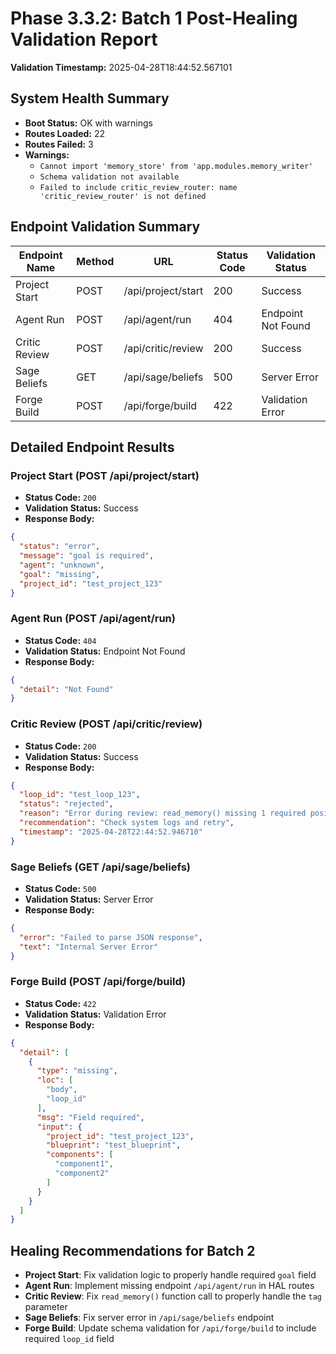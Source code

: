 # Phase 3.3.2: Batch 1 Post-Healing Validation Report

**Validation Timestamp:** 2025-04-28T18:44:52.567101

## System Health Summary

- **Boot Status:** OK with warnings
- **Routes Loaded:** 22
- **Routes Failed:** 3
- **Warnings:**
  - `Cannot import 'memory_store' from 'app.modules.memory_writer'`
  - `Schema validation not available`
  - `Failed to include critic_review_router: name 'critic_review_router' is not defined`

## Endpoint Validation Summary

| Endpoint Name   | Method | URL                | Status Code | Validation Status    |
|-----------------|--------|--------------------|-------------|----------------------|
| Project Start   | POST   | /api/project/start | 200         | Success              |
| Agent Run       | POST   | /api/agent/run     | 404         | Endpoint Not Found   |
| Critic Review   | POST   | /api/critic/review | 200         | Success              |
| Sage Beliefs    | GET    | /api/sage/beliefs  | 500         | Server Error         |
| Forge Build     | POST   | /api/forge/build   | 422         | Validation Error     |

## Detailed Endpoint Results

### Project Start (POST /api/project/start)

- **Status Code:** `200`
- **Validation Status:** Success
- **Response Body:**
```json
{
  "status": "error",
  "message": "goal is required",
  "agent": "unknown",
  "goal": "missing",
  "project_id": "test_project_123"
}
```

### Agent Run (POST /api/agent/run)

- **Status Code:** `404`
- **Validation Status:** Endpoint Not Found
- **Response Body:**
```json
{
  "detail": "Not Found"
}
```

### Critic Review (POST /api/critic/review)

- **Status Code:** `200`
- **Validation Status:** Success
- **Response Body:**
```json
{
  "loop_id": "test_loop_123",
  "status": "rejected",
  "reason": "Error during review: read_memory() missing 1 required positional argument: 'tag'",
  "recommendation": "Check system logs and retry",
  "timestamp": "2025-04-28T22:44:52.946710"
}
```

### Sage Beliefs (GET /api/sage/beliefs)

- **Status Code:** `500`
- **Validation Status:** Server Error
- **Response Body:**
```json
{
  "error": "Failed to parse JSON response",
  "text": "Internal Server Error"
}
```

### Forge Build (POST /api/forge/build)

- **Status Code:** `422`
- **Validation Status:** Validation Error
- **Response Body:**
```json
{
  "detail": [
    {
      "type": "missing",
      "loc": [
        "body",
        "loop_id"
      ],
      "msg": "Field required",
      "input": {
        "project_id": "test_project_123",
        "blueprint": "test_blueprint",
        "components": [
          "component1",
          "component2"
        ]
      }
    }
  ]
}
```

## Healing Recommendations for Batch 2

- **Project Start**: Fix validation logic to properly handle required `goal` field
- **Agent Run**: Implement missing endpoint `/api/agent/run` in HAL routes
- **Critic Review**: Fix `read_memory()` function call to properly handle the `tag` parameter
- **Sage Beliefs**: Fix server error in `/api/sage/beliefs` endpoint
- **Forge Build**: Update schema validation for `/api/forge/build` to include required `loop_id` field

